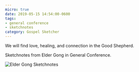 ```yaml
---
micro: true
date: 2019-05-15 14:54:00-0600
tags:
- general conference
- sketchnotes
category: Gospel Sketcher
---
```


We will find love, healing, and connection in the Good Shepherd.

Sketchnotes from Elder Gong in General Conference.

<img src="https://media.bennorris.org/images/gospelsketcher/uploads/2019/5f351ef185.jpg" alt="Elder Gong Sketchnotes" />